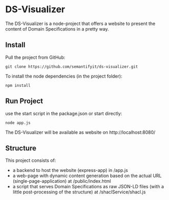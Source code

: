 # DS-Visualizer

The DS-Visualizer is a node-project that offers a website to present the content of Domain Specifications in a pretty way.

## Install

Pull the project from GitHub:

`git clone https://github.com/semantifyit/ds-visualizer.git`

To install the node dependencies (in the project folder):

`npm install`

## Run Project

use the start script in the package.json or start directly:

`node app.js`

The DS-Visualizer will be available as website on http://localhost:8080/

## Structure

This project consists of:
 
* a backend to host the website (express-app) in /app.js
* a web-page with dynamic content generation based on the actual URL (single-page-application) at /public/index.html
* a script that serves Domain Specifications as raw JSON-LD files (with a little post-processing of the structure) at /shaclService/shacl.js


